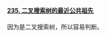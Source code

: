 #### [235. 二叉搜索树的最近公共祖先](https://leetcode-cn.com/problems/lowest-common-ancestor-of-a-binary-search-tree/)

因为是二叉搜索树，所以容易判断。

